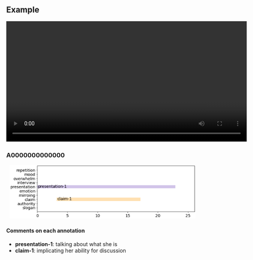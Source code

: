 
## Example

<div align="center">
  <video
    id="my-video"
    class="video-js"
    controls
    preload="auto"
    width="640"
    poster=""
    data-setup="{}"
  >
    <source src="youtube/oRnUP2pFPO4.mp4" type="video/mp4" />
  </video>
  <script src="https://vjs.zencdn.net/7.11.4/video.min.js"></script>
</div>


### A0000000000000
<div align="left" style="padding-left: 8px">
    <img src="A0000000000000-youtube-oRnUP2pFPO4.png" width="735px">
</div>

#### Comments on each annotation

- **presentation-1**: talking about what she is
- **claim-1**: implicating her ability for discussion
